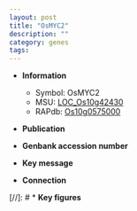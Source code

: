 ```yaml
---
layout: post
title: "OsMYC2"
description: ""
category: genes
tags: 
---
```


* **Information**  
    + Symbol: OsMYC2  
    + MSU: [LOC_Os10g42430](http://rice.uga.edu/cgi-bin/ORF_infopage.cgi?orf=LOC_Os10g42430)  
    + RAPdb: [Os10g0575000](http://rapdb.dna.affrc.go.jp/viewer/gbrowse_details/irgsp1?name=Os10g0575000)  

* **Publication**  

* **Genbank accession number**  

* **Key message**  

* **Connection**  

[//]: # * **Key figures**  


